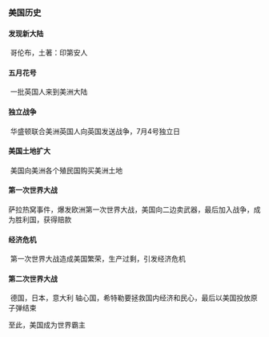 ### 美国历史

#### 发现新大陆

​	 哥伦布，土著：印第安人

#### 五月花号

​	一批英国人来到美洲大陆

#### 独立战争

​	华盛顿联合美洲英国人向英国发送战争，7月4号独立日

#### 美国土地扩大

​	美国向美洲各个殖民国购买美洲土地

#### 第一次世界大战

​	萨拉热窝事件，爆发欧洲第一次世界大战，美国向二边卖武器，最后加入战争，成为胜利国，获得赔款

#### 经济危机

​	第一次世界大战造成美国繁荣，生产过剩，引发经济危机

#### 第二次世界大战

​	德国，日本，意大利 轴心国，希特勒要拯救国内经济和民心，最后以美国投放原子弹结束

至此，美国成为世界霸主



